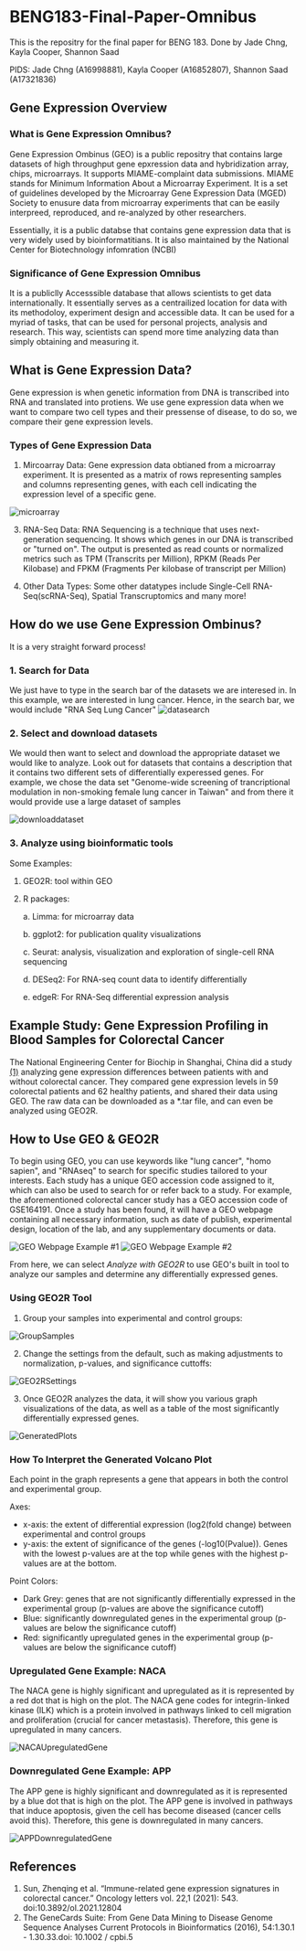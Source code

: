# BENG183-Final-Paper-Omnibus
This is the repositry for the final paper for BENG 183. Done by Jade Chng, Kayla Cooper, Shannon Saad

PIDS: Jade Chng (A16998881), Kayla Cooper (A16852807), Shannon Saad (A17321836)

## Gene Expression Overview
### What is Gene Expression Omnibus? 
Gene Expression Ombinus (GEO) is a public repositry that contains large datasets of high throughput gene epxression data and hybridization array, chips, microarrays. It supports MIAME-complaint data submissions. MIAME stands for Minimum Information About a Microarray Experiment. It is a set of guidelines developed by the Microarray Gene Expression Data (MGED) Society to enusure data from microarray experiments that can be easily interpreed, reproduced, and re-analyzed by other researchers. 

Essentially, it is a public databse that contains gene expression data that is very widely used by bioinformatitians. It is also maintained by the National Center for Biotechnology infomration (NCBI) 

### Significance of Gene Expression Omnibus
It is a publiclly Accesssible database that allows scientists to get data internationally. It essentially serves as a centrailized location for data with its methodoloy, experiment design and accessible data. It can be used for a myriad of tasks, that can be used for personal projects, analysis and research. This way, scientists can spend more time analyzing  data than simply obtaining and measuring it.

## What is Gene Expression Data? 
Gene expression is when genetic information from DNA is transcribed into RNA and translated into protiens. We use gene expression data when we want to compare two cell types and their pressense of disease, to do so, we compare their gene expression levels. 

### Types of Gene Expression Data
1. Mircoarray Data:
Gene expression data obtianed from a microarray experiment. It is presented as a matrix of rows representing samples and columns representing genes, with each cell indicating the expression level of a specific gene. 

![microarray](https://omicstutorials.com/wp-content/uploads/2024/03/innovations-and-versatility-in-modern-microarray-technology-368539-1280x720-1-1140x641.webp)
   
3. RNA-Seq Data:
RNA Sequencing is a technique that uses next-generation sequencing. It shows which genes in our DNA is transcribed or "turned on". The output is presented as read counts or normalized metrics such as TPM (Transcrits per Million), RPKM (Reads Per Kilobase) and FPKM (Fragments Per kilobase of transcript per Million)

5. Other Data Types:
Some other datatypes include Single-Cell RNA-Seq(scRNA-Seq), Spatial Transcruptomics and many more!

## How do we use Gene Expression Ombinus? 
It is a very straight forward process!
### 1. Search for Data
We just have to type in the search bar of the datasets we are interesed in. In this example,  we are interested in lung cancer. Hence, in the search bar, we would include "RNA Seq Lung Cancer"
![datasearch](datasearch.png)

### 2. Select and download datasets
We would then want to select and download the appropriate dataset we would like to analyze. Look out for datasets that contains a description that it contains two different sets of differentially experessed genes. For example, we chose the data set "Genome-wide screening of trancriptional modulation in non-smoking female lung cancer in Taiwan" and from there it would provide use a large dataset of samples 

![downloaddataset](downloaddata.png)

### 3. Analyze using bioinformatic tools 
Some Examples: 
   1. GEO2R: tool within GEO

   2. R packages:
      
         a. Limma: for microarray data
      
         b. ggplot2: for publication quality visualizations
      
         c. Seurat: analysis, visualization and exploration of single-cell RNA sequencing
      
         d. DESeq2: For RNA-seq count data to identify differentially
      
         e. edgeR: For RNA-Seq differential expression analysis

## Example Study: Gene Expression Profiling in Blood Samples for Colorectal Cancer
The National Engineering Center for Biochip in Shanghai, China did a study [(1)](https://pmc.ncbi.nlm.nih.gov/articles/PMC8157333/) analyzing gene expression differences between patients with and without colorectal cancer. They compared gene expression levels in 59 colorectal patients and 62 healthy  patients, and shared their data using GEO. The raw data can be downloaded as a *.tar file, and can even be analyzed using GEO2R.

## How to Use GEO & GEO2R
To begin using GEO, you can use keywords like "lung cancer", "homo sapien", and "RNAseq" to search for specific studies tailored to your interests. Each study has a unique GEO accession code assigned to it, which can also be used to search for or refer back to a study. 
For example, the aforementioned colorectal cancer study has a GEO accession code of GSE164191. Once a study has been found, it will have a GEO webpage containing all necessary information, such as date of publish, experimental design, location of the lab, and any supplementary documents or data. 

![GEO Webpage Example #1](GEOexample_A.png)
![GEO Webpage Example #2](GEOexample_B.png)

From here, we can select _Analyze with GEO2R_ to use GEO's built in tool to analyze our samples and determine any differentially expressed genes.

### Using GEO2R Tool
1. Group your samples into experimental and control groups:
   
![GroupSamples](https://github.com/user-attachments/assets/7b62b9a4-a9ba-4361-8a4c-e009be79675a)

2. Change the settings from the default, such as making adjustments to normalization, p-values, and significance cuttoffs:
   
![GEO2RSettings](https://github.com/user-attachments/assets/47ca2928-88ff-4294-8feb-09a36b76c94e)

3. Once GEO2R analyzes the data, it will show you various graph visualizations of the data, as well as a table of the most significantly differentially expressed genes.
   
![GeneratedPlots](https://github.com/user-attachments/assets/02dc631e-8882-4421-984e-d38e1e553caf)

### How To Interpret the Generated Volcano Plot
Each point in the graph represents a gene that appears in both the control and experimental group.

Axes:
   - x-axis: the extent of differential expression (log2(fold change) between experimental and control groups
   - y-axis: the extent of significance of the genes (-log10(Pvalue)). Genes with the lowest p-values are at the top while genes with the highest p-values are at the bottom.
     
Point Colors:
   - Dark Grey: genes that are not significantly differentially expressed in the experimental group (p-values are above the significance cutoff)
   - Blue: significantly downregulated genes in the experimental group (p-values are below the significance cutoff)
   - Red: significantly upregulated genes in the experimental group (p-values are below the significance cutoff)

### Upregulated Gene Example: NACA
The NACA gene is highly significant and upregulated as it is represented by a red dot that is high on the plot. The NACA gene codes for integrin-linked kinase (ILK) which is a protein involved in pathways linked to cell migration and proliferation (crucial for cancer metastasis). Therefore, this gene is upregulated in many cancers.  

![NACAUpregulatedGene](https://github.com/user-attachments/assets/3111ac5c-df1b-4015-bf00-2991bc26e5b2)

### Downregulated Gene Example: APP
The APP gene is highly significant and downregulated as it is represented by a blue dot that is high on the plot. The APP gene is involved in pathways that induce apoptosis, given the cell has become diseased (cancer cells avoid this). Therefore, this gene is downregulated in many cancers. 

![APPDownregulatedGene](https://github.com/user-attachments/assets/b6ca9109-cdf0-424d-882e-13ae6c3c3452)

## References
1. Sun, Zhenqing et al. “Immune-related gene expression signatures in colorectal cancer.” Oncology letters vol. 22,1 (2021): 543. doi:10.3892/ol.2021.12804
2. The GeneCards Suite: From Gene Data Mining to Disease Genome Sequence Analyses Current Protocols in Bioinformatics (2016), 54:1.30.1 - 1.30.33.doi: 10.1002 / cpbi.5 



